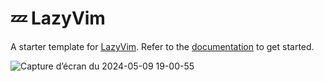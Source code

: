 # 💤 LazyVim

A starter template for [LazyVim](https://github.com/LazyVim/LazyVim).
Refer to the [documentation](https://lazyvim.github.io/installation) to get started.

![Capture d’écran du 2024-05-09 19-00-55](https://github.com/h4ckm1n-dev/h4ckm1n-nvim/assets/97511408/4c76d0e9-5859-4559-9688-96de843248e6)
